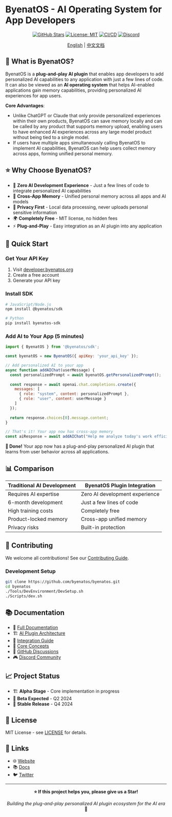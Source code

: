 # ByenatOS - AI Operating System for App Developers

<div align="center">

[![GitHub Stars](https://img.shields.io/github/stars/byenatos/byenatos?style=social)](https://github.com/byenatos/byenatos)
[![License: MIT](https://img.shields.io/badge/License-MIT-yellow.svg)](https://opensource.org/licenses/MIT)
[![CI/CD](https://github.com/byenatos/byenatos/workflows/CI/badge.svg)](https://github.com/byenatos/byenatos/actions)
[![Discord](https://img.shields.io/discord/1234567890?color=7289da&label=Discord&logo=discord&logoColor=white)](https://discord.gg/byenatos)

[English](README.md) | [中文文档](README.zh.md)

</div>

## 🚀 What is ByenatOS?

ByenatOS is a **plug-and-play AI plugin** that enables app developers to add personalized AI capabilities to any application with just a few lines of code. It can also be viewed as an **AI operating system** that helps AI-enabled applications gain memory capabilities, providing personalized AI experiences for app users.

**Core Advantages**:
- Unlike ChatGPT or Claude that only provide personalized experiences within their own products, ByenatOS can save memory locally and can be called by any product that supports memory upload, enabling users to have enhanced AI experiences across any large model product without being tied to a single model.
- If users have multiple apps simultaneously calling ByenatOS to implement AI capabilities, ByenatOS can help users collect memory across apps, forming unified personal memory.

## ⭐ Why Choose ByenatOS?

- 🚀 **Zero AI Development Experience** - Just a few lines of code to integrate personalized AI capabilities
- 🎯 **Cross-App Memory** - Unified personal memory across all apps and AI models
- 🔐 **Privacy First** - Local data processing, never uploads personal sensitive information
- 🌍 **Completely Free** - MIT license, no hidden fees
- ⚡ **Plug-and-Play** - Easy integration as an AI plugin into any application

## 🚀 Quick Start

### Get Your API Key
1. Visit [developer.byenatos.org](https://developer.byenatos.org)
2. Create a free account
3. Generate your API key

### Install SDK
```bash
# JavaScript/Node.js
npm install @byenatos/sdk

# Python
pip install byenatos-sdk
```

### Add AI to Your App (5 minutes)
```javascript
import { ByenatOS } from '@byenatos/sdk';

const byenatOS = new ByenatOS({ apiKey: 'your_api_key' });

// Add personalized AI to your app
async function addAIChat(userMessage) {
  const personalizedPrompt = await byenatOS.getPersonalizedPrompt();
  
  const response = await openai.chat.completions.create({
    messages: [
      { role: "system", content: personalizedPrompt },
      { role: "user", content: userMessage }
    ]
  });
  
  return response.choices[0].message.content;
}

// That's it! Your app now has cross-app memory
const aiResponse = await addAIChat("Help me analyze today's work efficiency");
```

**🎉 Done!** Your app now has a plug-and-play personalized AI plugin that learns from user behavior across all applications.

## 📊 Comparison

| Traditional AI Development | ByenatOS Plugin Integration |
|---------------------------|---------------------------|
| Requires AI expertise | Zero AI development experience |
| 6-month development | Just a few lines of code |
| High training costs | Completely free |
| Product-locked memory | Cross-app unified memory |
| Privacy risks | Built-in protection |

## 🤝 Contributing

We welcome all contributions! See our [Contributing Guide](CONTRIBUTING.md).

### Development Setup

```bash
git clone https://github.com/byenatos/byenatos.git
cd byenatos
./Tools/DevEnvironment/DevSetup.sh
./Scripts/dev.sh
```

## 📚 Documentation

- 📖 [Full Documentation](https://docs.byenatos.org)
- 🏗️ [AI Plugin Architecture](Documentation/en/Architecture/AIOperatingSystemArchitecture.md)
- 🚀 [Integration Guide](Documentation/en/DeveloperGuide/IntegrationGuide.md)
- 🧠 [Core Concepts](Documentation/en/UserGuide/CoreConcepts.md)
- 💬 [GitHub Discussions](https://github.com/byenatos/byenatos/discussions)
- 🎮 [Discord Community](https://discord.gg/byenatos)

## 📈 Project Status

- 🏗️ **Alpha Stage** - Core implementation in progress
- 📅 **Beta Expected** - Q2 2024
- 🎯 **Stable Release** - Q4 2024

## 📄 License

MIT License - see [LICENSE](LICENSE) for details.

## 🔗 Links

- 🌐 [Website](https://byenatos.org)
- 📚 [Docs](https://docs.byenatos.org)
- 🐦 [Twitter](https://twitter.com/ByenatOS)

---

<div align="center">

**⭐ If this project helps you, please give us a Star!**

*Building the plug-and-play personalized AI plugin ecosystem for the AI era* 🚀

</div>
